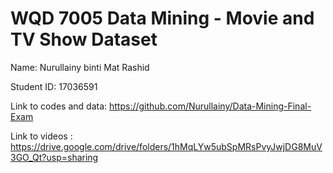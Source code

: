 # WQD 7005 Data Mining - Movie and TV Show Dataset


Name: Nurullainy binti Mat Rashid

Student ID: 17036591


Link to codes and data: https://github.com/Nurullainy/Data-Mining-Final-Exam

Link to videos : https://drive.google.com/drive/folders/1hMqLYw5ubSpMRsPvyJwjDG8MuV3GO_Qt?usp=sharing


